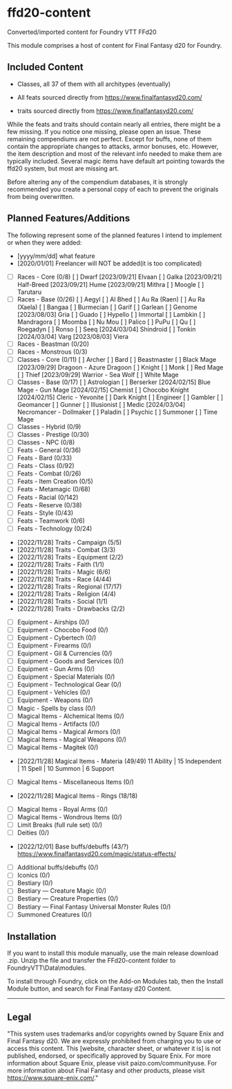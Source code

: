 # ffd20-content

Converted/imported content for Foundry VTT FFd20

This module comprises a host of content for Final Fantasy d20 for Foundry.

## Included Content

- Classes, all 37 of them with all architypes (eventually)

- All feats sourced directly from https://www.finalfantasyd20.com/

- traits sourced directly from https://www.finalfantasyd20.com/

While the feats and traits should contain nearly all entries, there might be a few missing. If you notice one missing, please open an issue. These remaining compendiums are not perfect. Except for buffs, none of them contain the appropriate changes to attacks, armor bonuses, etc. However, the item description and most of the relevant info needed to make them are typically included. Several magic items have default art pointing towards the ffd20 system, but most are missing art.

Before altering any of the compendium databases, it is strongly recommended you create a personal copy of each to prevent the originals from being overwritten.

## Planned Features/Additions

The following represent some of the planned features I intend to implement or when they were added:

- [yyyy/mm/dd] what feature
- [2020/01/01] Freelancer will NOT be added(it is too complicated)
- [ ] Races - Core (0/8)
   [ ] Dwarf
   [2023/09/21] Elvaan
   [ ] Galka
   [2023/09/21] Half-Breed
   [2023/09/21] Hume
   [2023/09/21] Mithra
   [ ] Moogle
   [ ] Tarutaru
- [ ] Races - Base (0/26)
   [ ] Aegyl
   [ ] Al Bhed
   [ ] Au Ra (Raen)
   [ ] Au Ra (Xaela)
   [ ] Bangaa
   [ ] Burmecian
   [ ] Garif
   [ ] Garlean
   [ ] Genome
   [2023/08/03] Gria
   [ ] Guado
   [ ] Hypello
   [ ] Immortal
   [ ] Lambkin
   [ ] Mandragora
   [ ] Moomba
   [ ] Nu Mou
   [ ] Palico
   [ ] PuPu
   [ ] Qu
   [ ] Roegadyn
   [ ] Ronso
   [ ] Seeq
   [2024/03/04] Shindroid
   [ ] Tonkin
   [2024/03/04] Varg
   [2023/08/03] Viera
- [ ] Races - Beastman (0/20)
- [ ] Races - Monstrous (0/3)
- [ ] Classes - Core (0/11)
   [ ] Archer
   [ ] Bard
   [ ] Beastmaster
   [ ] Black Mage
   [2023/09/29] Dragoon
      - Azure Dragoon
   [ ] Knight
   [ ] Monk
   [ ] Red Mage
   [ ] Thief
   [2023/09/29] Warrior
      - Sea Wolf
   [ ] White Mage
- [ ] Classes - Base (0/17)
   [ ] Astrologian
   [ ] Berserker
   [2024/02/15] Blue Mage
      - Gun Mage
   [2024/02/15] Chemist
   [ ] Chocobo Knight
   [2024/02/15] Cleric
      - Yevonite
   [ ] Dark Knight
   [ ] Engineer
   [ ] Gambler
   [ ] Geomancer
   [ ] Gunner
   [ ] Illusionist
   [ ] Medic
   [2024/03/04] Necromancer
      - Dollmaker
   [ ] Paladin
   [ ] Psychic
   [ ] Summoner
   [ ] Time Mage
- [ ] Classes - Hybrid (0/9)
- [ ] Classes - Prestige (0/30)
- [ ] Classes - NPC (0/8)
- [ ] Feats - General (0/36)
- [ ] Feats - Bard (0/33)
- [ ] Feats - Class (0/92)
- [ ] Feats - Combat (0/26)
- [ ] Feats - Item Creation (0/5)
- [ ] Feats - Metamagic (0/68)
- [ ] Feats - Racial (0/142)
- [ ] Feats - Reserve (0/38)
- [ ] Feats - Style (0/43)
- [ ] Feats - Teamwork (0/6)
- [ ] Feats - Technology (0/24)
- [2022/11/28] Traits - Campaign (5/5)
- [2022/11/28] Traits - Combat (3/3)
- [2022/11/28] Traits - Equipment (2/2)
- [2022/11/28] Traits - Faith (1/1)
- [2022/11/28] Traits - Magic (6/6)
- [2022/11/28] Traits - Race (4/44)
- [2022/11/28] Traits - Regional (17/17)
- [2022/11/28] Traits - Religion (4/4)
- [2022/11/28] Traits - Social (1/1)
- [2022/11/28] Traits - Drawbacks (2/2)
- [ ] Equipment - Airships (0/)
- [ ] Equipment - Chocobo Food (0/)
- [ ] Equipment - Cybertech (0/)
- [ ] Equipment - Firearms (0/)
- [ ] Equipment - Gil & Currencies (0/)
- [ ] Equipment - Goods and Services (0/)
- [ ] Equipment - Gun Arms (0/)
- [ ] Equipment - Special Materials (0/)
- [ ] Equipment - Technological Gear (0/)
- [ ] Equipment - Vehicles (0/)
- [ ] Equipment - Weapons (0/)
- [ ] Magic - Spells by class (0/)
- [ ] Magical Items - Alchemical Items (0/)
- [ ] Magical Items - Artifacts (0/)
- [ ] Magical Items - Magical Armors (0/)
- [ ] Magical Items - Magical Weapons (0/)
- [ ] Magical Items - Magitek (0/)
- [2022/11/28] Magical Items - Materia (49/49) 11 Ability | 15 Independent | 11 Spell | 10 Summon | 6 Support
- [ ] Magical Items - Miscellaneous Items (0/)
- [2022/11/28] Magical Items - Rings (18/18)
- [ ] Magical Items - Royal Arms (0/)
- [ ] Magical Items - Wondrous Items (0/)
- [ ] Limit Breaks (full rule set) (0/)
- [ ] Deities (0/)
- [2022/12/01] Base buffs/debuffs (43/?) https://www.finalfantasyd20.com/magic/status-effects/
- [ ] Additional buffs/debuffs (0/)
- [ ] Iconics (0/)
- [ ] Bestiary (0/)
- [ ] Bestiary — Creature Magic (0/)
- [ ] Bestiary — Creature Properties (0/)
- [ ] Bestiary — Final Fantasy Universal Monster Rules (0/)
- [ ] Summoned Creatures (0/)

## Installation

If you want to install this module manually, use the main release download .zip.
Unzip the file and transfer the FFd20-content folder to FoundryVTT\Data\modules.

To install through Foundry, click on the Add-on Modules tab, then the Install Module button, and search for Final Fantasy d20 Content.

-------

## Legal

"This system uses trademarks and/or copyrights owned by Square Enix and Final Fantasy d20. We are expressly prohibited from charging you to use or access this content. This [website, character sheet, or whatever it is] is not published, endorsed, or specifically approved by Square Enix. For more information about Square Enix, please visit paizo.com/communityuse. For more information about Final Fantasy and other products, please visit https://www.square-enix.com/."

